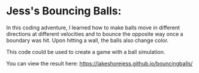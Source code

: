<h1>Jess's Bouncing Balls:</h1>

In this coding adventure, I learned how to make balls move in different directions at different velocities and to bounce the opposite way once a boundary was hit. Upon hitting a wall, the balls also change color.

This code could be used to create a game with a ball simulation.

You can view the result here: https://lakeshorejess.github.io/bouncingballs/
